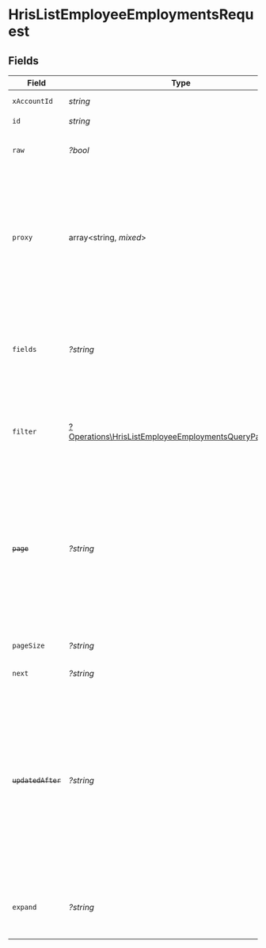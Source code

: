 # HrisListEmployeeEmploymentsRequest


## Fields

| Field                                                                                                                                                                                                                                                                                         | Type                                                                                                                                                                                                                                                                                          | Required                                                                                                                                                                                                                                                                                      | Description                                                                                                                                                                                                                                                                                   | Example                                                                                                                                                                                                                                                                                       |
| --------------------------------------------------------------------------------------------------------------------------------------------------------------------------------------------------------------------------------------------------------------------------------------------- | --------------------------------------------------------------------------------------------------------------------------------------------------------------------------------------------------------------------------------------------------------------------------------------------- | --------------------------------------------------------------------------------------------------------------------------------------------------------------------------------------------------------------------------------------------------------------------------------------------- | --------------------------------------------------------------------------------------------------------------------------------------------------------------------------------------------------------------------------------------------------------------------------------------------- | --------------------------------------------------------------------------------------------------------------------------------------------------------------------------------------------------------------------------------------------------------------------------------------------- |
| `xAccountId`                                                                                                                                                                                                                                                                                  | *string*                                                                                                                                                                                                                                                                                      | :heavy_check_mark:                                                                                                                                                                                                                                                                            | The account identifier                                                                                                                                                                                                                                                                        |                                                                                                                                                                                                                                                                                               |
| `id`                                                                                                                                                                                                                                                                                          | *string*                                                                                                                                                                                                                                                                                      | :heavy_check_mark:                                                                                                                                                                                                                                                                            | N/A                                                                                                                                                                                                                                                                                           |                                                                                                                                                                                                                                                                                               |
| `raw`                                                                                                                                                                                                                                                                                         | *?bool*                                                                                                                                                                                                                                                                                       | :heavy_minus_sign:                                                                                                                                                                                                                                                                            | Indicates that the raw request result is returned                                                                                                                                                                                                                                             |                                                                                                                                                                                                                                                                                               |
| `proxy`                                                                                                                                                                                                                                                                                       | array<string, *mixed*>                                                                                                                                                                                                                                                                        | :heavy_minus_sign:                                                                                                                                                                                                                                                                            | Query parameters that can be used to pass through parameters to the underlying provider request by surrounding them with 'proxy' key                                                                                                                                                          |                                                                                                                                                                                                                                                                                               |
| `fields`                                                                                                                                                                                                                                                                                      | *?string*                                                                                                                                                                                                                                                                                     | :heavy_minus_sign:                                                                                                                                                                                                                                                                            | The comma separated list of fields that will be returned in the response (if empty, all fields are returned)                                                                                                                                                                                  | id,remote_id,employee_id,remote_employee_id,job_title,pay_rate,pay_period,pay_frequency,pay_currency,effective_date,employment_type,employment_contract_type,time_worked,created_at,updated_at,start_date,end_date,active,department,team,cost_center,division,job,type,contract_type,manager |
| `filter`                                                                                                                                                                                                                                                                                      | [?Operations\HrisListEmployeeEmploymentsQueryParamFilter](../../Models/Operations/HrisListEmployeeEmploymentsQueryParamFilter.md)                                                                                                                                                             | :heavy_minus_sign:                                                                                                                                                                                                                                                                            | Filter parameters that allow greater customisation of the list response                                                                                                                                                                                                                       |                                                                                                                                                                                                                                                                                               |
| ~~`page`~~                                                                                                                                                                                                                                                                                    | *?string*                                                                                                                                                                                                                                                                                     | :heavy_minus_sign:                                                                                                                                                                                                                                                                            | : warning: ** DEPRECATED **: This will be removed in a future release, please migrate away from it as soon as possible.<br/><br/>The page number of the results to fetch                                                                                                                      |                                                                                                                                                                                                                                                                                               |
| `pageSize`                                                                                                                                                                                                                                                                                    | *?string*                                                                                                                                                                                                                                                                                     | :heavy_minus_sign:                                                                                                                                                                                                                                                                            | The number of results per page                                                                                                                                                                                                                                                                |                                                                                                                                                                                                                                                                                               |
| `next`                                                                                                                                                                                                                                                                                        | *?string*                                                                                                                                                                                                                                                                                     | :heavy_minus_sign:                                                                                                                                                                                                                                                                            | The unified cursor                                                                                                                                                                                                                                                                            |                                                                                                                                                                                                                                                                                               |
| ~~`updatedAfter`~~                                                                                                                                                                                                                                                                            | *?string*                                                                                                                                                                                                                                                                                     | :heavy_minus_sign:                                                                                                                                                                                                                                                                            | : warning: ** DEPRECATED **: This will be removed in a future release, please migrate away from it as soon as possible.<br/><br/>Use a string with a date to only select results updated after that given date                                                                                | 2020-01-01T00:00:00.000Z                                                                                                                                                                                                                                                                      |
| `expand`                                                                                                                                                                                                                                                                                      | *?string*                                                                                                                                                                                                                                                                                     | :heavy_minus_sign:                                                                                                                                                                                                                                                                            | The comma separated list of fields that will be expanded in the response                                                                                                                                                                                                                      | groups                                                                                                                                                                                                                                                                                        |